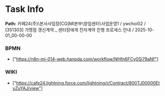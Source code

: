 # Task Info

**Path:** 카페24(주)\본사사업장\[CG]MI본부\창업센터\사업운영1 / ywchoi02 / [351303] 가맹점 갱신계약 _ 센터장에게 전자계약 진행 프로세스 안내 / 2025-10-01_00-00-00

### BPMN
- ["https://n8n-mi-014-web.hanpda.com/workflow/NHfn6FCy0Si79aNf"]

### WIKI
- ["https://cafe24.lightning.force.com/lightning/r/Contract/800TJ00000EtyZuYAJ/view"]

